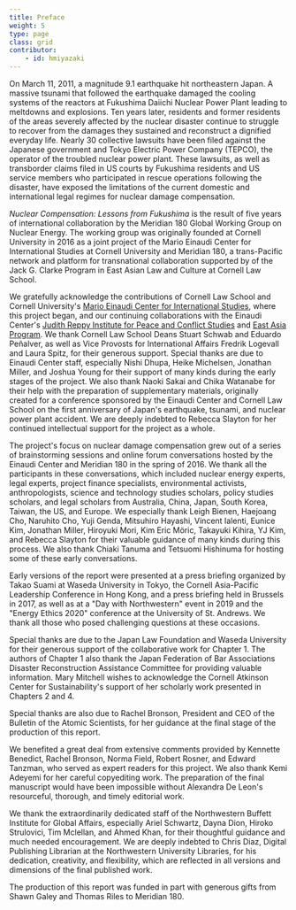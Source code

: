 ```yaml
---
title: Preface
weight: 5
type: page
class: grid
contributor:
    - id: hmiyazaki
---
```


On March 11, 2011, a magnitude 9.1 earthquake hit northeastern Japan. A massive tsunami that followed the earthquake damaged the cooling systems of the reactors at Fukushima Daiichi Nuclear Power Plant leading to meltdowns and explosions. Ten years later, residents and former residents of the areas severely affected by the nuclear disaster continue to struggle to recover from the damages they sustained and reconstruct a dignified everyday life. Nearly 30 collective lawsuits have been filed against the Japanese government and Tokyo Electric Power Company (TEPCO), the operator of the troubled nuclear power plant. These lawsuits, as well as transborder claims filed in US courts by Fukushima residents and US service members who participated in rescue operations following the disaster, have exposed the limitations of the current domestic and international legal regimes for nuclear damage compensation.

*Nuclear Compensation: Lessons from Fukushima* is the result of five years of international collaboration by the Meridian 180 Global Working Group on Nuclear Energy. The working group was originally founded at Cornell University in 2016 as a joint project of the Mario Einaudi Center for International Studies at Cornell University and Meridian 180, a trans-Pacific network and platform for transnational collaboration supported by of the Jack G. Clarke Program in East Asian Law and Culture at Cornell Law School.

We gratefully acknowledge the contributions of Cornell Law School and Cornell University's [Mario Einaudi Center for International Studies](https://urldefense.com/v3/__https:/einaudi.cornell.edu/__;!!Dq0X2DkFhyF93HkjWTBQKhk!Hn15erAJDLi8C1udHKL-m24Mu6bxFD8J2v4kRGGwtWhl1nuO2vGpaaD_0a-6PYAwDX7v0t8sfj3lZw$), where this project began, and our continuing collaborations with the Einaudi Center's [Judith Reppy Institute for Peace and Conflict Studies](https://urldefense.com/v3/__https:/einaudi.cornell.edu/programs/reppy-institute-peace-and-conflict-studies__;!!Dq0X2DkFhyF93HkjWTBQKhk!Hn15erAJDLi8C1udHKL-m24Mu6bxFD8J2v4kRGGwtWhl1nuO2vGpaaD_0a-6PYAwDX7v0t9f7EHPxQ$) and [East Asia Program](https://urldefense.com/v3/__https:/einaudi.cornell.edu/programs/east-asia-program__;!!Dq0X2DkFhyF93HkjWTBQKhk!Hn15erAJDLi8C1udHKL-m24Mu6bxFD8J2v4kRGGwtWhl1nuO2vGpaaD_0a-6PYAwDX7v0t_VkrXISw$). We thank Cornell Law School Deans Stuart Schwab and Eduardo Peñalver, as well as Vice Provosts for International Affairs Fredrik Logevall and Laura Spitz, for their generous support. Special thanks are due to Einaudi Center staff, especially Nishi Dhupa, Heike Michelsen, Jonathan Miller, and Joshua Young for their support of many kinds during the early stages of the project. We also thank Naoki Sakai and Chika Watanabe for their help with the preparation of supplementary materials, originally created for a conference sponsored by the Einaudi Center and Cornell Law School on the first anniversary of Japan's earthquake, tsunami, and nuclear power plant accident. We are deeply indebted to Rebecca Slayton for her continued intellectual support for the project as a whole.

The project's focus on nuclear damage compensation grew out of a series of brainstorming sessions and online forum conversations hosted by the Einaudi Center and Meridian 180 in the spring of 2016. We thank all the participants in these conversations, which included nuclear energy experts, legal experts, project finance specialists, environmental activists, anthropologists, science and technology studies scholars, policy studies scholars, and legal scholars from Australia, China, Japan, South Korea, Taiwan, the US, and Europe. We especially thank Leigh Bienen, Haejoang Cho, Naruhito Cho, Yuji Genda, Mitsuhiro Hayashi, Vincent Ialenti, Eunice Kim, Jonathan Miller, Hiroyuki Mori, Kim Eric Möric, Takayuki Kihira, YJ Kim, and Rebecca Slayton for their valuable guidance of many kinds during this process. We also thank Chiaki Tanuma and Tetsuomi Hishinuma for hosting some of these early conversations.

Early versions of the report were presented at a press briefing organized by Takao Suami at Waseda University in Tokyo, the Cornell Asia-Pacific Leadership Conference in Hong Kong, and a press briefing held in Brussels in 2017, as well as at a "Day with Northwestern" event in 2019 and the "Energy Ethics 2020" conference at the University of St. Andrews. We thank all those who posed challenging questions at these occasions.

Special thanks are due to the Japan Law Foundation and Waseda University for their generous support of the collaborative work for Chapter 1. The authors of Chapter 1 also thank the Japan Federation of Bar Associations Disaster Reconstruction Assistance Committee for providing valuable information. Mary Mitchell wishes to acknowledge the Cornell Atkinson Center for Sustainability's support of her scholarly work presented in Chapters 2 and 4.

Special thanks are also due to Rachel Bronson, President and CEO of the Bulletin of the Atomic Scientists, for her guidance at the final stage of the production of this report.

We benefited a great deal from extensive comments provided by Kennette Benedict, Rachel Bronson, Norma Field, Robert Rosner, and Edward Tanzman, who served as expert readers for this project. We also thank Kemi Adeyemi for her careful copyediting work. The preparation of the final manuscript would have been impossible without Alexandra De Leon's resourceful, thorough, and timely editorial work.

We thank the extraordinarily dedicated staff of the Northwestern Buffett Institute for Global Affairs, especially Ariel Schwartz, Dayna Dion, Hiroko Strulovici, Tim Mclellan, and Ahmed Khan, for their thoughtful guidance and much needed encouragement. We are deeply indebted to Chris Diaz, Digital Publishing Librarian at the Northwestern University Libraries, for his dedication, creativity, and flexibility, which are reflected in all versions and dimensions of the final published work.

The production of this report was funded in part with generous gifts from Shawn Galey and Thomas Riles to Meridian 180.
